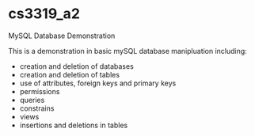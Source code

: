 # cs3319_a2
MySQL Database Demonstration

This is a demonstration in basic mySQL database manipluation including:

- creation and deletion of databases
- creation and deletion of tables
- use of attributes, foreign keys and primary keys
- permissions
- queries
- constrains
- views
- insertions and deletions in tables

